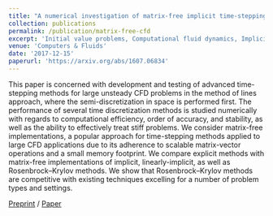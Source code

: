 ```yaml
---
title: "A numerical investigation of matrix-free implicit time-stepping methods for large CFD simulations"
collection: publications
permalink: /publication/matrix-free-cfd
excerpt: 'Initial value problems, Computational fluid dynamics, Implicit time integration'
venue: 'Computers & Fluids'
date: '2017-12-15'
paperurl: 'https://arxiv.org/abs/1607.06834'
---
```

This paper is concerned with development and testing of advanced time-stepping methods for large unsteady CFD problems in the method of lines approach, where the semi-discretization in space is performed first. The performance of several time discretization methods is studied numerically with regards to computational efficiency, order of accuracy, and stability, as well as the ability to effectively treat stiff problems. We consider matrix-free implementations, a popular approach for time-stepping methods applied to large CFD applications due to its adherence to scalable matrix-vector operations and a small memory footprint. We compare explicit methods with matrix-free implementations of implicit, linearly-implicit, as well as Rosenbrock–Krylov methods. We show that Rosenbrock–Krylov methods are competitive with existing techniques excelling for a number of problem types and settings.

[Preprint](https://arxiv.org/abs/1607.06834) / [Paper](https://doi.org/10.1016/j.compfluid.2017.09.014)
